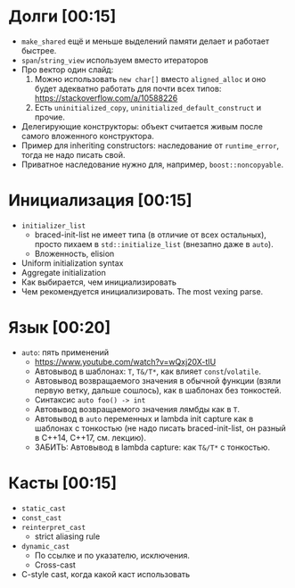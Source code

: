 # Долги [00:15]
* `make_shared` ещё и меньше выделений памяти делает и работает быстрее.
* `span`/`string_view` используем вместо итераторов
* Про вектор один слайд:
  1. Можно использовать `new char[]` вместо `aligned_alloc` и оно будет адекватно работать для почти всех типов: https://stackoverflow.com/a/10588226
  1. Есть `uninitialized_copy`, `uninitialized_default_construct` и прочие.
* Делегирующие конструкторы: объект считается живым после самого вложенного конструктора.
* Пример для inheriting constructors: наследование от `runtime_error`, тогда не надо писать свой.
* Приватное наследование нужно для, например, `boost::noncopyable`.

# Инициализация [00:15]
* `initializer_list`
  * braced-init-list не имеет типа (в отличие от всех остальных), просто пихаем в `std::initialize_list` (внезапно даже в `auto`).
  * Вложенность, elision
* Uniform initialization syntax
* Aggregate initialization
* Как выбирается, чем инициализировать
* Чем рекомендуется инициализировать. The most vexing parse.

# Язык [00:20]
* `auto`: пять применений
  * https://www.youtube.com/watch?v=wQxj20X-tIU
  * Автовывод в шаблонах: `T`, `T&/T*`, как влияет `const`/`volatile`.
  * Автовывод возвращаемого значения в обычной функции (взяли первую ветку, дальше сошлось), как в шаблонах без тонкостей.
  * Синтаксис `auto foo() -> int`
  * Автовывод возвращаемого значения лямбды как в `T`.
  * Автовывод в `auto` переменных и lambda init capture как в шаблонах с тонкостью (не надо писать braced-init-list, он разный в C++14, C++17, см. лекцию).
  * ЗАБИТЬ: Автовывод в lambda capture: как `T&/T*` с тонкостью.

# Касты [00:15]
* `static_cast`
* `const_cast`
* `reinterpret_cast`
  * strict aliasing rule
* `dynamic_cast`
  * По ссылке и по указателю, исключения.
  * Cross-cast
* C-style cast, когда какой каст использовать
